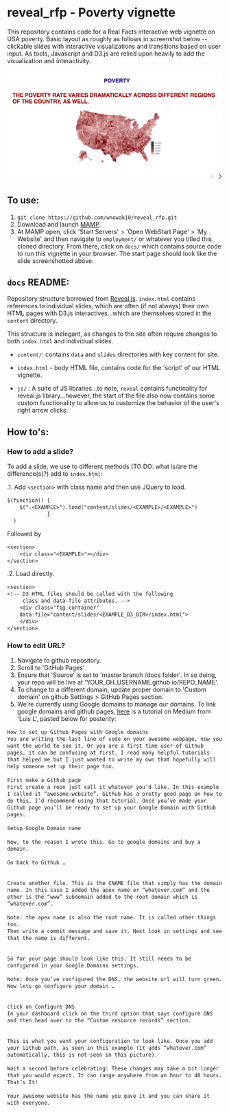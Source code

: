 # reveal_rfp - Poverty vignette

This repository contains code for a Real Facts interactive web vignette on USA poverty. Basic layout as roughly as follows in screenshot below -- clickable slides with interactive visualizations and transitions based on user input. As tools, Javascript and D3.js are relied upon heavily to add the visualization and interactivity.

![Screenshot](assets/screenshot.png)

## To use:

1. `git clone https://github.com/wnowak10/reveal_rfp.git`
2.  Download and launch [MAMP](https://www.mamp.info/en/).
3. At MAMP open, click 'Start Servers' > 'Open WebStart Page' > 'My Website' and then navigate to `employment/` or whatever you titled this cloned directory. From there, click on `docs/` which contains source code to run this vignette in your browser. The start page should look like the slide screenshotted above. 

## `docs` README:

Repository structure borrowed from [Reveal.js](https://revealjs.com/#/). `index.html` contains references to individual slides, which are often (if not always) their own HTML pages with D3.js interactives...which are themselves stored in the `content` directory. 

This structure is inelegant, as changes to the site often require changes to both `index.html` and individual slides.

- `content/`: contains `data` and `slides` directories with key content for site.

- `index.html` - body HTML file, contains code for the 'script' of our HTML vignette.

- `js/` : A suite of JS libraries...to note, `reveal` contains functinality for reveal.js library...however, the start of the file also now contains some custom functionality to allow us to customize the behavior of the user's right arrow clicks. 

## How to's:

### How to add a slide?

To add a slide, we use to different methods (TO DO: what is/are the difference(s)?) add to `index.html`:


 .1. Add `<section>` with class name and then use JQuery to load.

```
$(function() {
	$(".<EXAMPLE>").load("content/slides/<EXAMPLE>/<EXAMPLE>")
			 }
  )
```
Followed by 

```
<section>
	<div class="<EXAMPLE>"></div>
</section>
```

 .2. Load directly.
 
```
<section>
<!-- D3 HTML files should be called with the following
     class and data-file attributes. -->
	<div class="fig-container" 
	data-file="content/slides/<EXAMPLE_D3_DIR>/index.html">
	</div> 	
</section>
```

### How to edit URL?

1. Navigate to github repository.
2. Scroll to 'GitHub Pages'
3. Ensure that 'Source' is set to 'master branch /docs folder'. In so doing, your repo will be live at 'YOUR_GH_USERNAME.github.io/REPO_NAME'.
4. To change to a different domain, update proper domain to 'Custom domain' on github Settings > GitHub Pages section.
5. We're currently using Google domains to manage our domains. To link google domains and github pages, [here](https://medium.com/@Tnylnc/tnylnc-how-to-set-up-github-pages-with-google-domains-83bd5a4fbc5c) is a tutorial on Medium from 'Luis L', pasted below for posterity:

```
How to set up Github Pages with Google domains
You are writing the last line of code on your awesome webpage, now you want the world to see it. Or you are a first time user of Github pages, it can be confusing at first. I read many helpful tutorials that helped me but I just wanted to write my own that hopefully will help someone set up their page too.

First make a Github page
First create a repo just call it whatever you’d like. In this example I called it “awesome-website”. Github has a pretty good page on how to do this, I’d recommend using that tutorial. Once you’ve made your Github page you’ll be ready to set up your Google Domain with Github pages.

Setup Google Domain name

Now, to the reason I wrote this. Go to google domains and buy a domain.

Go back to Github …


Create another file. This is the CNAME file that simply has the domain name. In this case I added the apex name or “whatever.com” and the other is the “www” subdomain added to the root domain which is “whatever.com”.

Note: the apex name is also the root name. It is called other things too.
Then write a commit message and save it. Next look in settings and see that the name is different.


So far your page should look like this. It still needs to be configured in your Google Domains settings.

Note: Once you’ve configured the DNS, the website url will turn green.
Now lets go configure your domain …


click on Configure DNS
In your dashboard click on the third option that says configure DNS and then head over to the “Custom resource records” section.


This is what you want your configuration to look like. Once you add your Github path, as seen in this example (it adds “whatever.com” automatically, this is not seen in this picture).

Wait a second before celebrating: These changes may take a bit longer that you would expect. It can range anywhere from an hour to 48 hours.
That’s It!

Your awesome website has the name you gave it and you can share it with everyone.
```